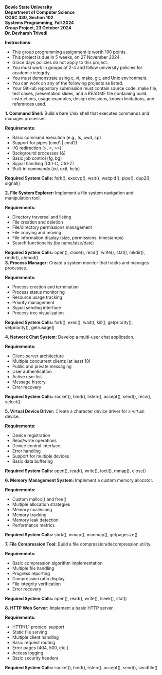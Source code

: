 **Bowie State University**  
**Department of Computer Science**  
**COSC 330, Section 102**  
**Systems Programming, Fall 2024**  
**Group Project, 23 October 2024**  
**Dr. Devharsh Trivedi**

**Instructions:**

* This group programming assignment is worth 100 points.  
* This project is due in 5 weeks, on 27 November 2024\.  
* Grace days policies do not apply to this project.  
* You must work in groups of 2-4 and follow university policies for academic integrity.  
* You must demonstrate using c, vi, make, git, and Unix environment.  
* You can work on any of the following projects as listed.  
* Your GitHub repository submission must contain source code, make file, test cases, presentation slides, and a README file containing build instructions, usage examples, design decisions, known limitations, and references used.

**1\. Command Shell:** Build a bare Unix shell that executes commands and manages processes.

**Requirements:**

* Basic command execution (e.g., ls, pwd, cp)  
* Support for pipes (cmd1 | cmd2)  
* I/O redirection (\>, \<, \>\>)  
* Background processes (&)  
* Basic job control (fg, bg)  
* Signal handling (Ctrl-C, Ctrl-Z)  
* Built-in commands (cd, exit, help)

**Required System Calls:** fork(), execvp(), wait(), waitpid(), pipe(), dup2(), signal()

**2\. File System Explorer:** Implement a file system navigation and manipulation tool.

**Requirements:**

* Directory traversal and listing  
* File creation and deletion  
* File/directory permissions management  
* File copying and moving  
* File information display (size, permissions, timestamps)  
* Search functionality (by name/size/date)

**Required System Calls:** open(), close(), read(), write(), stat(), mkdir(), rmdir(), chmod()  
**3\. Process Manager:** Create a system monitor that tracks and manages processes.

**Requirements:**

* Process creation and termination  
* Process status monitoring  
* Resource usage tracking  
* Priority management  
* Signal sending interface  
* Process tree visualization

**Required System Calls:** fork(), exec(), wait(), kill(), getpriority(), setpriority(), getrusage()

**4\. Network Chat System:** Develop a multi-user chat application.

**Requirements:**

* Client-server architecture  
* Multiple concurrent clients (at least 10\)  
* Public and private messaging  
* User authentication  
* Active user list  
* Message history  
* Error recovery

**Required System Calls:** socket(), bind(), listen(), accept(), send(), recv(), select()

**5\. Virtual Device Driver:** Create a character device driver for a virtual device.

**Requirements:**

* Device registration  
* Read/write operations  
* Device control interface  
* Error handling  
* Support for multiple devices  
* Basic data buffering

**Required System Calls:** open(), read(), write(), ioctl(), mmap(), close()

**6\. Memory Management System:** Implement a custom memory allocator.

**Requirements:**

* Custom malloc() and free()  
* Multiple allocation strategies  
* Memory coalescing  
* Memory tracking  
* Memory leak detection  
* Performance metrics

**Required System Calls:** sbrk(), mmap(), munmap(), getpagesize()

**7\. File Compression Tool:** Build a file compression/decompression utility.

**Requirements:**

* Basic compression algorithm implementation  
* Multiple file handling  
* Progress reporting  
* Compression ratio display  
* File integrity verification  
* Error recovery

**Required System Calls:** open(), read(), write(), lseek(), stat()

**8\. HTTP Web Server:** Implement a basic HTTP server.

**Requirements:**

* HTTP/1.1 protocol support  
* Static file serving  
* Multiple client handling  
* Basic request routing  
* Error pages (404, 500, etc.)  
* Access logging  
* Basic security headers

**Required System Calls:** socket(), bind(), listen(), accept(), send(), sendfile()
